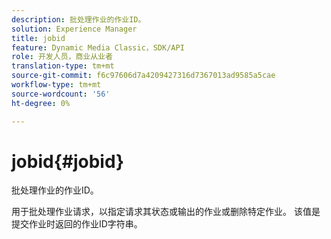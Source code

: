 ```yaml
---
description: 批处理作业的作业ID。
solution: Experience Manager
title: jobid
feature: Dynamic Media Classic，SDK/API
role: 开发人员，商业从业者
translation-type: tm+mt
source-git-commit: f6c97606d7a4209427316d7367013ad9585a5cae
workflow-type: tm+mt
source-wordcount: '56'
ht-degree: 0%

---
```



# jobid{#jobid}

批处理作业的作业ID。

用于批处理作业请求，以指定请求其状态或输出的作业或删除特定作业。 该值是提交作业时返回的作业ID字符串。
